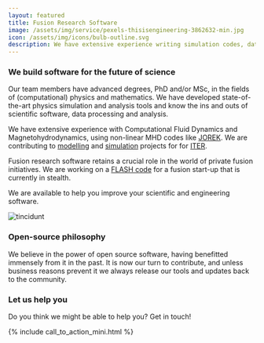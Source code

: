 ```yaml
---
layout: featured
title: Fusion Research Software
image: /assets/img/service/pexels-thisisengineering-3862632-min.jpg
icon: /assets/img/icons/bulb-outline.svg
description: We have extensive experience writing simulation codes, data infrastructure, and analysis tools.
---
```


<div class="row">
    <div class="col-md-12">
        <div class="service-details mb-40">
            <h3>We build software for the future of science</h3>
            <p>Our team members have advanced degrees, PhD and/or MSc, in the fields of (computational) physics and mathematics. We have developed state-of-the-art physics simulation and analysis tools and know the ins and outs of scientific software, data processing and analysis.</p>
            <p>We have extensive experience with Computational Fluid Dynamics and Magnetohydrodynamics, using non-linear MHD codes like <a href="https://www.jorek.eu/">JOREK</a>. 
            We are contributing to <a href="{% link _posts/news/2022-09-27-ITER-Framework-Service-Contract.md %}">modelling</a> and <a href ="{% link _posts/news/2022-08-31-ITER-Persistent-Actor-Framework.md %}">simulation</a> projects for for <a href="https://www.iter.org/">ITER</a>.</p>
            <p>Fusion research software retains a crucial role in the world of private fusion initiatives. We are working on a <a href="https://flash.rochester.edu/site/flashcode.html">FLASH code</a> for a fusion start-up that is currently in stealth.</p>
            <p>We are available to help you improve your scientific and engineering software.</p>
        </div>
    </div>
</div>
<div class="row">
    <div class="col-xl-6 col-lg-12">
        <div class="s-details-img mb-30">
            <img src="{{site.baseurl}}/assets/img/service/pexels-thisisengineering-3912976-min.jpg" alt="tincidunt">
        </div>
    </div>
    <div class="col-xl-6 col-lg-12">
        <div class="service-details mb-40">
            <h3>Open-source philosophy</h3>
            <p>We believe in the power of open source software, having benefitted immensely from it in the past. It is now our turn to contribute, and unless business reasons prevent it we always release our tools and updates back to the community.</p>
        </div>
    </div>
</div>
<div class="service-details mb-30">
    <h3>Let us help you</h3>
    <p>Do you think we might be able to help you? Get in touch!</p>
    {% include call_to_action_mini.html %}
</div>
